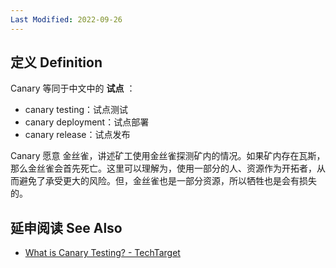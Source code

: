 ```yaml
---
Last Modified: 2022-09-26
---
```






## 定义 Definition

Canary 等同于中文中的 **试点** ：

- canary testing：试点测试
- canary deployment：试点部署
- canary release：试点发布

Canary 愿意 金丝雀，讲述矿工使用金丝雀探测矿内的情况。如果矿内存在瓦斯，那么金丝雀会首先死亡。这里可以理解为，使用一部分的人、资源作为开拓者，从而避免了承受更大的风险。但，金丝雀也是一部分资源，所以牺牲也是会有损失的。

## 延申阅读 See Also

- [What is Canary Testing? - TechTarget](https://www.techtarget.com/whatis/definition/canary-canary-testing)
